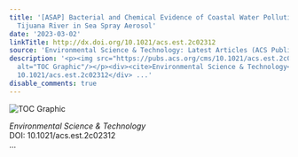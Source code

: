 ```yaml
---
title: '[ASAP] Bacterial and Chemical Evidence of Coastal Water Pollution from the
  Tijuana River in Sea Spray Aerosol'
date: '2023-03-02'
linkTitle: http://dx.doi.org/10.1021/acs.est.2c02312
source: 'Environmental Science & Technology: Latest Articles (ACS Publications)'
description: '<p><img src="https://pubs.acs.org/cms/10.1021/acs.est.2c02312/asset/images/medium/es2c02312_0007.gif"
  alt="TOC Graphic"/></p><div><cite>Environmental Science & Technology</cite></div><div>DOI:
  10.1021/acs.est.2c02312</div> ...'
disable_comments: true
---
```

<p><img src="https://pubs.acs.org/cms/10.1021/acs.est.2c02312/asset/images/medium/es2c02312_0007.gif" alt="TOC Graphic"/></p><div><cite>Environmental Science & Technology</cite></div><div>DOI: 10.1021/acs.est.2c02312</div> ...